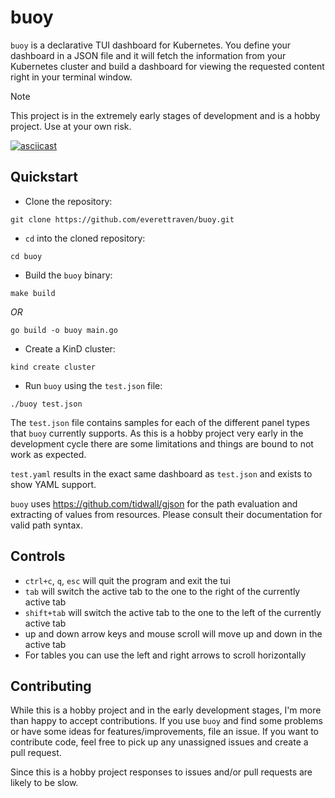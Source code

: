 # buoy

`buoy` is a declarative TUI dashboard for Kubernetes. You define your dashboard in a JSON file and it will fetch the information from your Kubernetes cluster and build a dashboard for viewing the requested content right in your terminal window.

> [!NOTE]
> This project is in the extremely early stages of development and is a hobby project. Use at your own risk.

[![asciicast](https://asciinema.org/a/Y1t0Pvff6ur8EVsgiF8koIleh.svg)](https://asciinema.org/a/Y1t0Pvff6ur8EVsgiF8koIleh)

## Quickstart

- Clone the repository:
```
git clone https://github.com/everettraven/buoy.git
```

- `cd` into the cloned repository:
```
cd buoy
```

- Build the `buoy` binary:
```
make build
```

_OR_

```
go build -o buoy main.go
```

- Create a KinD cluster:
```
kind create cluster
```

- Run `buoy` using the `test.json` file:
```
./buoy test.json
```

The `test.json` file contains samples for each of the different panel types that `buoy` currently supports. As this is a hobby project very early in the development cycle there are some limitations and things are bound to not work as expected.

`test.yaml` results in the exact same dashboard as `test.json` and exists to show YAML support.

`buoy` uses https://github.com/tidwall/gjson for the path evaluation and extracting of values from resources. Please consult their documentation for valid path syntax.

## Controls
- `ctrl+c`, `q`, `esc` will quit the program and exit the tui
- `tab` will switch the active tab to the one to the right of the currently active tab
- `shift+tab` will switch the active tab to the one to the left of the currently active tab
- up and down arrow keys and mouse scroll will move up and down in the active tab
- For tables you can use the left and right arrows to scroll horizontally


## Contributing

While this is a hobby project and in the early development stages, I'm more than happy to accept contributions. If you use `buoy` and find some problems or have some ideas for features/improvements, file an issue. If you want to contribute code, feel free to pick up any unassigned issues and create a pull request.

Since this is a hobby project responses to issues and/or pull requests are likely to be slow.
